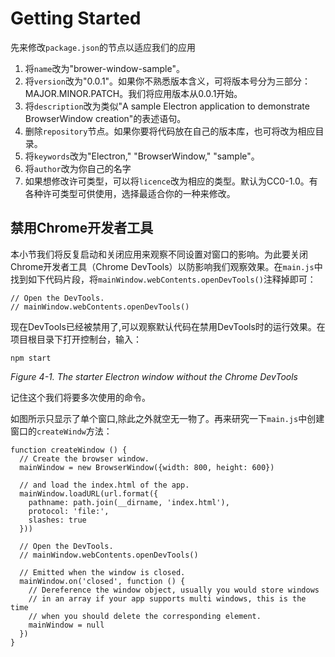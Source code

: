 # Getting Started
先来修改`package.json`的节点以适应我们的应用   
1. 将`name`改为"brower-window-sample"。
2. 将`version`改为"0.0.1"。如果你不熟悉版本含义，可将版本号分为三部分：MAJOR.MINOR.PATCH。我们将应用版本从0.0.1开始。
3. 将`description`改为类似"A sample Electron application to demonstrate BrowserWindow creation"的表述语句。
4. 删除`repository`节点。如果你要将代码放在自己的版本库，也可将改为相应目录。
5. 将`keywords`改为"Electron," "BrowserWindow," "sample"。
6. 将`author`改为你自己的名字
7. 如果想修改许可类型，可以将`licence`改为相应的类型。默认为CC0-1.0。有各种许可类型可供使用，选择最适合你的一种来修改。

## 禁用Chrome开发者工具
本小节我们将反复启动和关闭应用来观察不同设置对窗口的影响。为此要关闭Chrome开发者工具（Chrome DevTools）以防影响我们观察效果。在`main.js`中找到如下代码片段，将`mainWindow.webContents.openDevTools()`注释掉即可：
```
// Open the DevTools.   
// mainWindow.webContents.openDevTools()
```
现在DevTools已经被禁用了,可以观察默认代码在禁用DevTools时的运行效果。在项目根目录下打开控制台，输入：
```
npm start
```

*Figure 4-1. The starter Electron window without the Chrome DevTools*

记住这个我们将要多次使用的命令。  

如图所示只显示了单个窗口,除此之外就空无一物了。再来研究一下`main.js`中创建窗口的`createWindw`方法：

    function createWindow () {
      // Create the browser window.
      mainWindow = new BrowserWindow({width: 800, height: 600})
    
      // and load the index.html of the app.
      mainWindow.loadURL(url.format({
        pathname: path.join(__dirname, 'index.html'),
        protocol: 'file:',
        slashes: true
      }))
    
      // Open the DevTools.
      // mainWindow.webContents.openDevTools()
    
      // Emitted when the window is closed.
      mainWindow.on('closed', function () {
        // Dereference the window object, usually you would store windows
        // in an array if your app supports multi windows, this is the time
        // when you should delete the corresponding element.
        mainWindow = null
      })
    }
